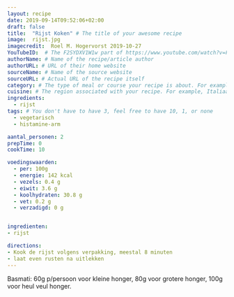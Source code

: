 ```yaml
---
layout: recipe
date: 2019-09-14T09:52:06+02:00
draft: false
title:  "Rijst Koken" # The title of your awesome recipe
image:  rijst.jpg
imagecredit:  Roel M. Hogervorst 2019-10-27
YouTubeID:  # The F2SYDXV1W1w part of https://www.youtube.com/watch?v=F2SYDXV1W1w
authorName: # Name of the recipe/article author
authorURL: # URL of their home website
sourceName: # Name of the source website
sourceURL: # Actual URL of the recipe itself
category: # The type of meal or course your recipe is about. For example: "dinner", "entree", or "dessert".
cuisine: # The region associated with your recipe. For example, Italiaans, Mediterraans", or Eigen.
ingredients:
  - rijst
tags: # You don't have to have 3, feel free to have 10, 1, or none
  - vegetarisch
  - histamine-arm

aantal_personen: 2
prepTime: 0
cookTime: 10

voedingswaarden:
  - per: 100g
  - energie: 142 kcal
  - vezels: 0.4 g
  - eiwit: 3.6 g
  - koolhydraten: 30.8 g
  - vet: 0.2 g
  - verzadigd: 0 g


ingredienten:
- rijst

directions:
- Kook de rijst volgens verpakking, meestal 8 minuten
- laat even rusten na uitlekken
---
```

Basmati: 60g p/persoon voor kleine honger, 80g voor grotere honger, 100g voor
heul veul honger.
